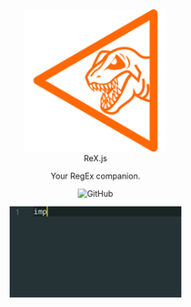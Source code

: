 <center>
  <img src="./logo.png" width="250"/>
<center>
<center align="center">
ReX.js
<p>Your RegEx companion.</p>
</center>

![GitHub](https://img.shields.io/github/license/mashape/apistatus.svg?style=for-the-badge)

<center>
  <img src="./rex.gif" width="60%"/>
<center>